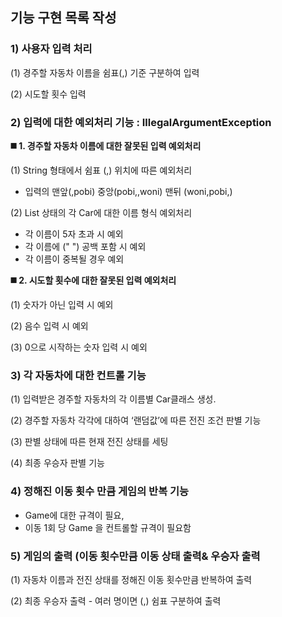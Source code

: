 ## 기능 구현 목록 작성

### 1) 사용자 입력 처리

(1) 경주할 자동차 이름을 쉼표(,) 기준 구분하여 입력

(2) 시도할 횟수 입력

### 2) 입력에 대한 예외처리 기능 : IllegalArgumentException

**◼️ 1. 경주할 자동차 이름에 대한 잘못된 입력 예외처리**

(1) String 형태에서 쉼표 (,) 위치에 따른 예외처리

- 입력의 맨앞(,pobi)  중앙(pobi,,woni)  맨뒤 (woni,pobi,)

(2) List<String> 상태의 각 Car에 대한 이름 형식 예외처리

- 각 이름이 5자 초과 시 예외
- 각 이름에 (" ") 공백 포함 시 예외
- 각 이름이 중복될 경우 예외

**◼️ 2. 시도할 횟수에 대한 잘못된 입력 예외처리**

(1) 숫자가 아닌 입력 시 예외

(2) 음수 입력 시 예외

(3) 0으로 시작하는 숫자 입력 시 예외

### 3) 각 자동차에 대한 컨트롤 기능

(1) 입력받은 경주할 자동차의 각 이름별 Car클래스 생성.

(2) 경주할 자동차 각각에 대하여 ‘랜덤값’에 따른 전진 조건 판별 기능

(3) 판별 상태에 따른 현재 전진 상태를 세팅

(4) 최종 우승자 판별 기능

### 4) 정해진 이동 횟수 만큼 게임의 반복 기능

- Game에 대한 규격이 필요,
- 이동 1회 당 Game 을 컨트롤할 규격이 필요함

### 5) 게임의 출력 (이동 횟수만큼 이동 상태 출력& 우승자 출력

(1) 자동차 이름과 전진 상태를 정해진 이동 횟수만큼 반복하여 출력

(2) 최종 우승자 출력 - 여러 명이면 (,) 쉼표 구분하여 출력
